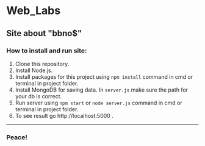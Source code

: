 # Web_Labs
## Site about "bbno$"
### How to install and run site:
1. Clone this repository.
2. Install Node.js.
3. Install packages for this project using ```npm install``` command in cmd or terminal in project folder.
4. Install MongoDB for saving data. In `server.js` make sure the path for your db is correct.
5. Run server using ```npm start``` or ```node server.js``` command in cmd or terminal in project folder.
6. To see result go http://localhost:5000 .
*************
### Peace!
